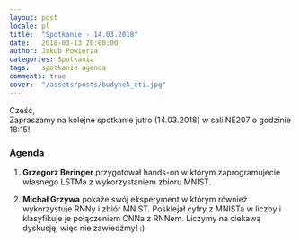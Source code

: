 ```yaml
---
layout: post
locale: pl
title:  "Spotkanie - 14.03.2018"
date:   2018-03-13 20:00:00
author: Jakub Powierza
categories: Spotkania
tags:	spotkanie agenda
comments: true
cover:  "/assets/posts/budynek_eti.jpg"
---
```


Cześć,  
Zapraszamy na kolejne spotkanie jutro (14.03.2018)  w sali NE207 o godzinie 18:15!

### Agenda

1. **Grzegorz Beringer** przygotował hands-on w którym zaprogramujecie własnego LSTMa
 z wykorzystaniem zbioru MNIST.

2. **Michał Grzywa** pokaże swój eksperyment w którym również wykorzystuje RNNy i zbiór MNIST.
 Posklejał cyfry z MNISTa w liczby i klasyfikuje je połączeniem CNNa z RNNem. Liczymy na
 ciekawą dyskusję, więc nie zawiedźmy! :)

